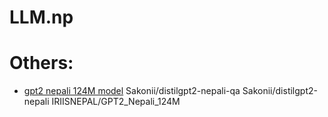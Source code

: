 # LLM.np

# Others:

- [gpt2 nepali 124M model](https://huggingface.co/IRIISNEPAL/GPT2_Nepali_124M)
  Sakonii/distilgpt2-nepali-qa
  Sakonii/distilgpt2-nepali
  IRIISNEPAL/GPT2_Nepali_124M
